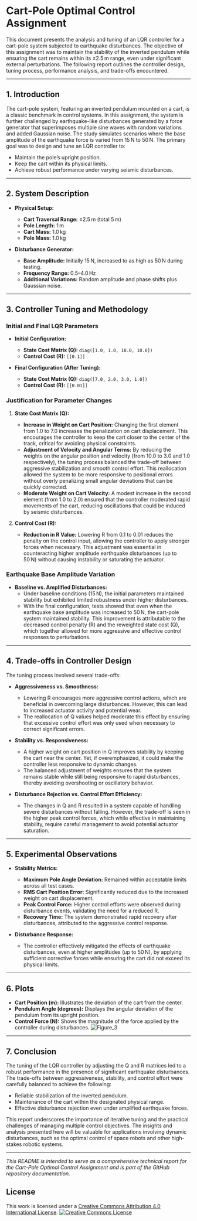 # Cart-Pole Optimal Control Assignment

This document presents the analysis and tuning of an LQR controller for a cart-pole system subjected to earthquake disturbances. The objective of this assignment was to maintain the stability of the inverted pendulum while ensuring the cart remains within its ±2.5 m range, even under significant external perturbations. The following report outlines the controller design, tuning process, performance analysis, and trade-offs encountered.

---

## 1. Introduction

The cart-pole system, featuring an inverted pendulum mounted on a cart, is a classic benchmark in control systems. In this assignment, the system is further challenged by earthquake-like disturbances generated by a force generator that superimposes multiple sine waves with random variations and added Gaussian noise. The study simulates scenarios where the base amplitude of the earthquake force is varied from 15 N to 50 N. The primary goal was to design and tune an LQR controller to:
- Maintain the pole’s upright position.
- Keep the cart within its physical limits.
- Achieve robust performance under varying seismic disturbances.

---

## 2. System Description

- **Physical Setup:**
  - **Cart Traversal Range:** ±2.5 m (total 5 m)
  - **Pole Length:** 1 m
  - **Cart Mass:** 1.0 kg
  - **Pole Mass:** 1.0 kg

- **Disturbance Generator:**
  - **Base Amplitude:** Initially 15 N, increased to as high as 50 N during testing.
  - **Frequency Range:** 0.5–4.0 Hz
  - **Additional Variations:** Random amplitude and phase shifts plus Gaussian noise.

---

## 3. Controller Tuning and Methodology

### Initial and Final LQR Parameters

- **Initial Configuration:**
  - **State Cost Matrix (Q):** `diag([1.0, 1.0, 10.0, 10.0])`
  - **Control Cost (R):** `[[0.1]]`

- **Final Configuration (After Tuning):**
  - **State Cost Matrix (Q):** `diag([7.0, 2.0, 3.0, 1.0])`
  - **Control Cost (R):** `[[0.01]]`

### Justification for Parameter Changes

1. **State Cost Matrix (Q):**
   - **Increase in Weight on Cart Position:** Changing the first element from 1.0 to 7.0 increases the penalization on cart displacement. This encourages the controller to keep the cart closer to the center of the track, critical for avoiding physical constraints.
   - **Adjustment of Velocity and Angular Terms:** By reducing the weights on the angular position and velocity (from 10.0 to 3.0 and 1.0 respectively), the tuning process balanced the trade-off between aggressive stabilization and smooth control effort. This reallocation allowed the system to be more responsive to positional errors without overly penalizing small angular deviations that can be quickly corrected.
   - **Moderate Weight on Cart Velocity:** A modest increase in the second element (from 1.0 to 2.0) ensured that the controller moderated rapid movements of the cart, reducing oscillations that could be induced by seismic disturbances.

2. **Control Cost (R):**
   - **Reduction in R Value:** Lowering R from 0.1 to 0.01 reduces the penalty on the control input, allowing the controller to apply stronger forces when necessary. This adjustment was essential in counteracting higher amplitude earthquake disturbances (up to 50 N) without causing instability or saturating the actuator.

### Earthquake Base Amplitude Variation

- **Baseline vs. Amplified Disturbances:**
  - Under baseline conditions (15 N), the initial parameters maintained stability but exhibited limited robustness under higher disturbances.
  - With the final configuration, tests showed that even when the earthquake base amplitude was increased to 50 N, the cart-pole system maintained stability. This improvement is attributable to the decreased control penalty (R) and the reweighted state cost (Q), which together allowed for more aggressive and effective control responses to perturbations.

---

## 4. Trade-offs in Controller Design

The tuning process involved several trade-offs:

- **Aggressiveness vs. Smoothness:**
  - Lowering R encourages more aggressive control actions, which are beneficial in overcoming large disturbances. However, this can lead to increased actuator activity and potential wear.
  - The reallocation of Q values helped moderate this effect by ensuring that excessive control effort was only used when necessary to correct significant errors.

- **Stability vs. Responsiveness:**
  - A higher weight on cart position in Q improves stability by keeping the cart near the center. Yet, if overemphasized, it could make the controller less responsive to dynamic changes.
  - The balanced adjustment of weights ensures that the system remains stable while still being responsive to rapid disturbances, thereby avoiding overshooting or oscillatory behavior.

- **Disturbance Rejection vs. Control Effort Efficiency:**
  - The changes in Q and R resulted in a system capable of handling severe disturbances without falling. However, the trade-off is seen in the higher peak control forces, which while effective in maintaining stability, require careful management to avoid potential actuator saturation.

---

## 5. Experimental Observations

- **Stability Metrics:**
  - **Maximum Pole Angle Deviation:** Remained within acceptable limits across all test cases.
  - **RMS Cart Position Error:** Significantly reduced due to the increased weight on cart displacement.
  - **Peak Control Force:** Higher control efforts were observed during disturbance events, validating the need for a reduced R.
  - **Recovery Time:** The system demonstrated rapid recovery after disturbances, attributed to the aggressive control response.

- **Disturbance Response:**
  - The controller effectively mitigated the effects of earthquake disturbances, even at higher amplitudes (up to 50 N), by applying sufficient corrective forces while ensuring the cart did not exceed its physical limits.

---

## 6. Plots

- **Cart Position (m):** Illustrates the deviation of the cart from the center.
- **Pendulum Angle (degrees):** Displays the angular deviation of the pendulum from its upright position.
- **Control Force (N):** Shows the magnitude of the force applied by the controller during disturbances.
![Figure_3](https://github.com/user-attachments/assets/874dace9-0f13-4878-a2c5-51cc1c66e435)

---

## 7. Conclusion

The tuning of the LQR controller by adjusting the Q and R matrices led to a robust performance in the presence of significant earthquake disturbances. The trade-offs between aggressiveness, stability, and control effort were carefully balanced to achieve the following:
- Reliable stabilization of the inverted pendulum.
- Maintenance of the cart within the designated physical range.
- Effective disturbance rejection even under amplified earthquake forces.

This report underscores the importance of iterative tuning and the practical challenges of managing multiple control objectives. The insights and analysis presented here will be valuable for applications involving dynamic disturbances, such as the optimal control of space robots and other high-stakes robotic systems.

---



*This README is intended to serve as a comprehensive technical report for the Cart-Pole Optimal Control Assignment and is part of the GitHub repository documentation.*


## License
This work is licensed under a [Creative Commons Attribution 4.0 International License](http://creativecommons.org/licenses/by/4.0/).
[![Creative Commons License](https://i.creativecommons.org/l/by/4.0/88x31.png)](http://creativecommons.org/licenses/by/4.0/) 
